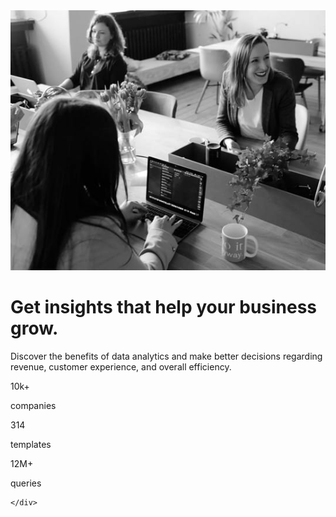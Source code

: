 <!DOCTYPE html>
<html lang="en">

<head>
  <meta charset="UTF-8" />
  <meta name="viewport" content="width=device-width, initial-scale=1.0" />
  <!-- displays site properly based on user's device -->

  <link rel="icon" type="image/png" sizes="32x32" href="./images/favicon-32x32.png" />

  <title>Frontend Mentor | Stats preview card component</title>
  <link rel="stylesheet" href="style.css" />
  <!-- Feel free to remove these styles or customise in your own stylesheet 👍 -->
  <style>
    .attribution {
      font-size: 11px;
      text-align: center;
    }

    .attribution a {
      color: hsl(228, 45%, 44%);
    }
  </style>
</head>

<body>
  <div class="container">
    <div class="wrapper">
      <div class="image_container">
        <img src="images/image-header-desktop.jpg" alt="">
      </div>
      <div class="text_container">
        <h1 class="title">Get <span>insights</span> that help your business grow.</h1>
        <p class="subtitle">
          Discover the benefits of data analytics and make better decisions
          regarding revenue, customer experience, and overall efficiency.
        </p>
        <div class="status_container">
          <div>
            <p class="para">10k+</p>
            <p class="para1">companies</p>
          </div>
          <div>
            <p class="para">314</p>
            <p class="para1">templates</p>
          </div>
          <div>
            <p class="para">12M+</p>
            <p class="para1">queries</p>
          </div>
        </div>
      </div>
      
    </div>
  </div>

  <!-- Get insights that help your business grow.

  Discover the benefits of data analytics and make better decisions regarding revenue, customer 
  experience, and overall efficiency.

  10k+ companies
  314 templates
  12m+ queries -->

 
</body>

</html>